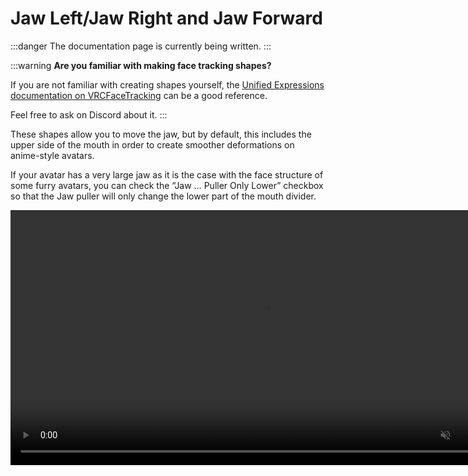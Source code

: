 ﻿---
sidebar_position: 7
---

# Jaw Left/Jaw Right and Jaw Forward

:::danger
The documentation page is currently being written.
:::

:::warning
**Are you familiar with making face tracking shapes?**

If you are not familiar with creating shapes yourself, the [Unified Expressions documentation on VRCFaceTracking](https://docs.vrcft.io/docs/tutorial-avatars/tutorial-avatars-extras/unified-blendshapes)
can be a good reference.

Feel free to ask on Discord about it.
:::

These shapes allow you to move the jaw, but by default, this includes the upper side of the mouth in order to create smoother deformations on anime-style avatars.

If your avatar has a very large jaw as it is the case with the face structure of some furry avatars, you can check the “Jaw … Puller Only Lower” checkbox so that the Jaw puller will only change the lower part of the mouth divider.

<video controls muted width="816">
    <source src={require('../img/shapes/Unity_sD62flWJ7S.mp4').default}/>
</video>
